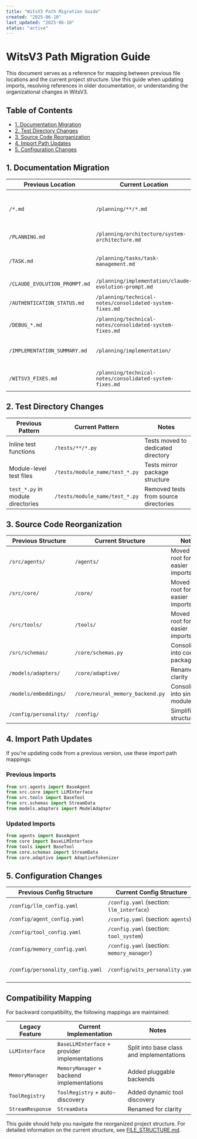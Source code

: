```yaml
---
title: "WitsV3 Path Migration Guide"
created: "2025-06-10"
last_updated: "2025-06-10"
status: "active"
---
```


# WitsV3 Path Migration Guide

This document serves as a reference for mapping between previous file locations and the current project structure. Use this guide when updating imports, resolving references in older documentation, or understanding the organizational changes in WitsV3.

## Table of Contents

- [1. Documentation Migration](#1-documentation-migration)
- [2. Test Directory Changes](#2-test-directory-changes)
- [3. Source Code Reorganization](#3-source-code-reorganization)
- [4. Import Path Updates](#4-import-path-updates)
- [5. Configuration Changes](#5-configuration-changes)

## 1. Documentation Migration

| Previous Location             | Current Location                                         | Notes                                                    |
| ----------------------------- | -------------------------------------------------------- | -------------------------------------------------------- |
| `/*.md`                       | `/planning/**/*.md`                                      | All root Markdown files moved to planning subdirectories |
| `/PLANNING.md`                | `/planning/architecture/system-architecture.md`          | Renamed and expanded                                     |
| `/TASK.md`                    | `/planning/tasks/task-management.md`                     | Task tracking moved to planning directory                |
| `/CLAUDE_EVOLUTION_PROMPT.md` | `/planning/implementation/claude-evolution-prompt.md`    |                                                          |
| `/AUTHENTICATION_STATUS.md`   | `/planning/technical-notes/consolidated-system-fixes.md` | Merged into consolidated document                        |
| `/DEBUG_*.md`                 | `/planning/technical-notes/consolidated-system-fixes.md` | All debug docs consolidated                              |
| `/IMPLEMENTATION_SUMMARY.md`  | `/planning/implementation/`                              | Split into multiple implementation docs                  |
| `/WITSV3_FIXES.md`            | `/planning/technical-notes/consolidated-system-fixes.md` | Merged into consolidated document                        |

## 2. Test Directory Changes

| Previous Pattern                  | Current Pattern                | Notes                                 |
| --------------------------------- | ------------------------------ | ------------------------------------- |
| Inline test functions             | `/tests/**/*.py`               | Tests moved to dedicated directory    |
| Module-level test files           | `/tests/module_name/test_*.py` | Tests mirror package structure        |
| `test_*.py` in module directories | `/tests/module_name/test_*.py` | Removed tests from source directories |

## 3. Source Code Reorganization

| Previous Structure     | Current Structure                | Notes                            |
| ---------------------- | -------------------------------- | -------------------------------- |
| `/src/agents/`         | `/agents/`                       | Moved to root for easier imports |
| `/src/core/`           | `/core/`                         | Moved to root for easier imports |
| `/src/tools/`          | `/tools/`                        | Moved to root for easier imports |
| `/src/schemas/`        | `/core/schemas.py`               | Consolidated into core package   |
| `/models/adapters/`    | `/core/adaptive/`                | Renamed for clarity              |
| `/models/embeddings/`  | `/core/neural_memory_backend.py` | Consolidated into single module  |
| `/config/personality/` | `/config/`                       | Simplified structure             |

## 4. Import Path Updates

If you're updating code from a previous version, use these import path mappings:

### Previous Imports

```python
from src.agents import BaseAgent
from src.core import LLMInterface
from src.tools import BaseTool
from src.schemas import StreamData
from models.adapters import ModelAdapter
```

### Updated Imports

```python
from agents import BaseAgent
from core import BaseLLMInterface
from tools import BaseTool
from core.schemas import StreamData
from core.adaptive import AdaptiveTokenizer
```

## 5. Configuration Changes

| Previous Config Structure         | Current Config Structure                   | Notes                     |
| --------------------------------- | ------------------------------------------ | ------------------------- |
| `/config/llm_config.yaml`         | `/config.yaml` (section: `llm_interface`)  | Consolidated              |
| `/config/agent_config.yaml`       | `/config.yaml` (section: `agents`)         | Consolidated              |
| `/config/tool_config.yaml`        | `/config.yaml` (section: `tool_system`)    | Consolidated              |
| `/config/memory_config.yaml`      | `/config.yaml` (section: `memory_manager`) | Consolidated              |
| `/config/personality_config.yaml` | `/config/wits_personality.yaml`            | Kept separate due to size |

## Compatibility Mapping

For backward compatibility, the following mappings are maintained:

| Legacy Feature   | Current Implementation                        | Notes                                     |
| ---------------- | --------------------------------------------- | ----------------------------------------- |
| `LLMInterface`   | `BaseLLMInterface` + provider implementations | Split into base class and implementations |
| `MemoryManager`  | `MemoryManager` + backend implementations     | Added pluggable backends                  |
| `ToolRegistry`   | `ToolRegistry` + auto-discovery               | Added dynamic tool discovery              |
| `StreamResponse` | `StreamData`                                  | Renamed for clarity                       |

This guide should help you navigate the reorganized project structure. For detailed information on the current structure, see [FILE_STRUCTURE.md](FILE_STRUCTURE.md).
